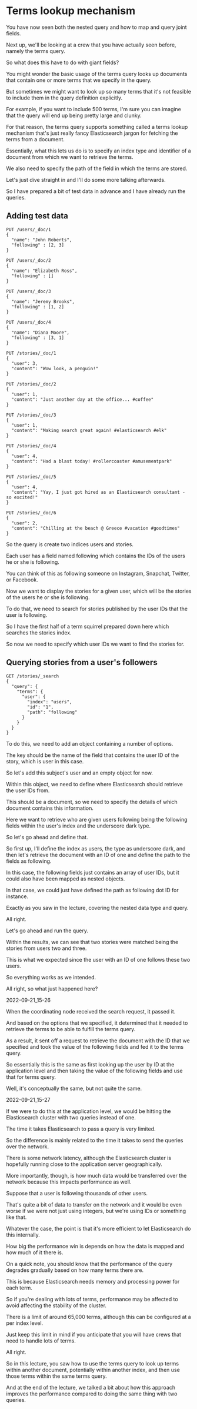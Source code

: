 # Terms lookup mechanism

You have now seen both the nested query and how to map and query joint fields.

Next up, we'll be looking at a crew that you have actually seen before, namely the terms query.

So what does this have to do with giant fields?

You might wonder the basic usage of the terms query looks up documents that contain one or more terms that we specify in the query.

But sometimes we might want to look up so many terms that it's not feasible to include them in the query definition explicitly.

For example, if you want to include 500 terms, I'm sure you can imagine that the query will end up being pretty large and clunky.

For that reason, the terms query supports something called a terms lookup mechanism that's just really fancy Elasticsearch jargon for fetching the terms from a document.

Essentially, what this lets us do is to specify an index type and identifier of a document from which we want to retrieve the terms.

We also need to specify the path of the field in which the terms are stored.

Let's just dive straight in and I'll do some more talking afterwards.

So I have prepared a bit of test data in advance and I have already run the queries.

## Adding test data

```
PUT /users/_doc/1
{
  "name": "John Roberts",
  "following" : [2, 3]
}
```

```
PUT /users/_doc/2
{
  "name": "Elizabeth Ross",
  "following" : []
}
```

```
PUT /users/_doc/3
{
  "name": "Jeremy Brooks",
  "following" : [1, 2]
}
```

```
PUT /users/_doc/4
{
  "name": "Diana Moore",
  "following" : [3, 1]
}
```

```
PUT /stories/_doc/1
{
  "user": 3,
  "content": "Wow look, a penguin!"
}
```

```
PUT /stories/_doc/2
{
  "user": 1,
  "content": "Just another day at the office... #coffee"
}
```

```
PUT /stories/_doc/3
{
  "user": 1,
  "content": "Making search great again! #elasticsearch #elk"
}
```

```
PUT /stories/_doc/4
{
  "user": 4,
  "content": "Had a blast today! #rollercoaster #amusementpark"
}
```

```
PUT /stories/_doc/5
{
  "user": 4,
  "content": "Yay, I just got hired as an Elasticsearch consultant - so excited!"
}
```

```
PUT /stories/_doc/6
{
  "user": 2,
  "content": "Chilling at the beach @ Greece #vacation #goodtimes"
}
```
So the query is create two indices users and stories.

Each user has a field named following which contains the IDs of the users he or she is following.

You can think of this as following someone on Instagram, Snapchat, Twitter, or Facebook.

Now we want to display the stories for a given user, which will be the stories of the users he or she is following.

To do that, we need to search for stories published by the user IDs that the user is following.

So I have the first half of a term squirrel prepared down here which searches the stories index.

So now we need to specify which user IDs we want to find the stories for.

## Querying stories from a user's followers

```
GET /stories/_search
{
  "query": {
    "terms": {
      "user": {
        "index": "users",
        "id": "1",
        "path": "following"
      }
    }
  }
}
```
To do this, we need to add an object containing a number of options.

The key should be the name of the field that contains the user ID of the story, which is user in this case.

So let's add this subject's user and an empty object for now.

Within this object, we need to define where Elasticsearch should retrieve the user IDs from.

This should be a document, so we need to specify the details of which document contains this information.

Here we want to retrieve who are given users following being the following fields within the user's index and the underscore dark type.

So let's go ahead and define that.

So first up, I'll define the index as users, the type as underscore dark, and then let's retrieve the document with an ID of one and define the path to the fields as following.

In this case, the following fields just contains an array of user IDs, but it could also have been mapped as nested objects.

In that case, we could just have defined the path as following dot ID for instance.

Exactly as you saw in the lecture, covering the nested data type and query.

All right.

Let's go ahead and run the query.

Within the results, we can see that two stories were matched being the stories from users two and three.

This is what we expected since the user with an ID of one follows these two users.

So everything works as we intended.

All right, so what just happened here?

2022-09-21_15-26

When the coordinating node received the search request, it passed it.

And based on the options that we specified, it determined that it needed to retrieve the terms to be able to fulfill the terms query.

As a result, it sent off a request to retrieve the document with the ID that we specified and took the value of the following fields and fed it to the terms query.

So essentially this is the same as first looking up the user by ID at the application level and then taking the value of the following fields and use that for terms query.

Well, it's conceptually the same, but not quite the same.

2022-09-21_15-27

If we were to do this at the application level, we would be hitting the Elasticsearch cluster with two queries instead of one.

The time it takes Elasticsearch to pass a query is very limited.

So the difference is mainly related to the time it takes to send the queries over the network.

There is some network latency, although the Elasticsearch cluster is hopefully running close to the application server geographically.

More importantly, though, is how much data would be transferred over the network because this impacts performance as well.

Suppose that a user is following thousands of other users.

That's quite a bit of data to transfer on the network and it would be even worse if we were not just using integers, but we're using IDs or something like that.

Whatever the case, the point is that it's more efficient to let Elasticsearch do this internally.

How big the performance win is depends on how the data is mapped and how much of it there is.

On a quick note, you should know that the performance of the query degrades gradually based on how many terms there are.

This is because Elasticsearch needs memory and processing power for each term.

So if you're dealing with lots of terms, performance may be affected to avoid affecting the stability of the cluster.

There is a limit of around 65,000 terms, although this can be configured at a per index level.

Just keep this limit in mind if you anticipate that you will have crews that need to handle lots of terms.

All right.

So in this lecture, you saw how to use the terms query to look up terms within another document, potentially within another index, and then use those terms within the same terms query.

And at the end of the lecture, we talked a bit about how this approach improves the performance compared to doing the same thing with two queries.

